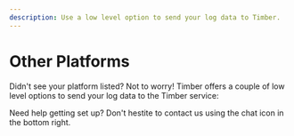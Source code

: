 ```yaml
---
description: Use a low level option to send your log data to Timber.
---
```

# Other Platforms

Didn't see your platform listed? Not to worry! Timber offers a couple of low level options to send your log data to the Timber service:

Need help getting set up? Don't hestite to contact us using the chat icon in the bottom right.
